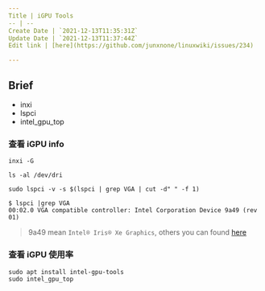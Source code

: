 ```yaml
---
Title | iGPU Tools
-- | --
Create Date | `2021-12-13T11:35:31Z`
Update Date | `2021-12-13T11:37:44Z`
Edit link | [here](https://github.com/junxnone/linuxwiki/issues/234)

---
```


## Brief
- inxi
- lspci
- intel_gpu_top

### 查看 iGPU info

```
inxi -G
```
```
ls -al /dev/dri
```

```
sudo lspci -v -s $(lspci | grep VGA | cut -d" " -f 1)
```
```
$ lspci |grep VGA
00:02.0 VGA compatible controller: Intel Corporation Device 9a49 (rev 01)
```


> 9a49 mean `Intel® Iris® Xe Graphics`, others you can found [here](https://dgpu-docs.intel.com/devices/hardware-table.html)


### 查看 iGPU 使用率

```
sudo apt install intel-gpu-tools
sudo intel_gpu_top
```

